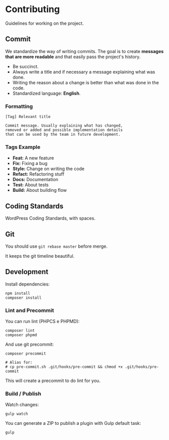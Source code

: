 # Contributing

Guidelines for working on the project.

## Commit

We standardize the way of writing commits. The goal is to create **messages that are more readable** and that easily pass the project's history.

* Be succinct.
* Always write a title and if necessary a message explaining what was done.
* Writing the reason about a change is better than what was done in the code.
* Standardized language: **English**.

### Formatting

````
[Tag] Relevant title

Commit message. Usually explaining what has changed,
removed or added and possible implementation details
that can be used by the team in future development.
````

### Tags Example

* **Feat:** A new feature
* **Fix:** Fixing a bug
* **Style:** Change on writing the code
* **Refact:** Refactoring stuff
* **Docs:** Documentation
* **Test:** About tests
* **Build:** About building flow

## Coding Standards

WordPress Coding Standards, with spaces.

## Git

You should use `git rebase master` before merge.

It keeps the git timeline beautiful.

## Development

Install dependencies:

```
npm install
composer install
```

### Lint and Precommit

You can run lint (PHPCS e PHPMD):

```
composer lint
composer phpmd
```

And use git precommit:

```
composer precommit

# Alias for:
# cp pre-commit.sh .git/hooks/pre-commit && chmod +x .git/hooks/pre-commit
```

This will create a precommit to do lint for you.

### Build / Publish

Watch changes:

```
gulp watch
```

You can generate a ZIP to publish a plugin with Gulp default task:

```
gulp
```

